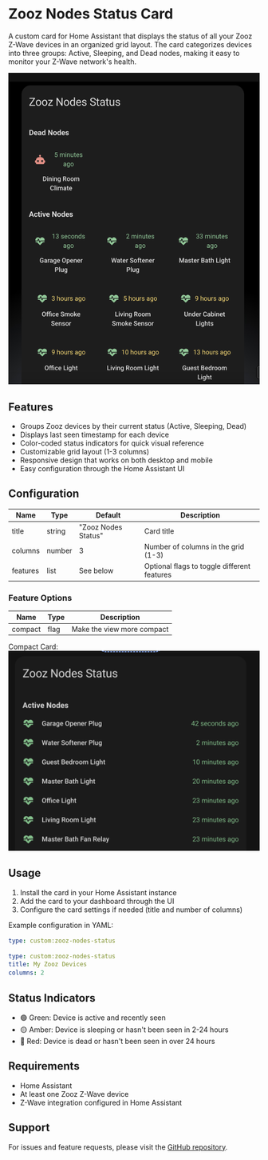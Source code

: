 # Zooz Nodes Status Card

A custom card for Home Assistant that displays the status of all your Zooz Z-Wave devices in an organized grid layout. The card categorizes devices into three groups: Active, Sleeping, and Dead nodes, making it easy to monitor your Z-Wave network's health.

![card](../../../assets/cards/node-status/card.png)

## Features

- Groups Zooz devices by their current status (Active, Sleeping, Dead)
- Displays last seen timestamp for each device
- Color-coded status indicators for quick visual reference
- Customizable grid layout (1-3 columns)
- Responsive design that works on both desktop and mobile
- Easy configuration through the Home Assistant UI

## Configuration

| Name     | Type   | Default             | Description                                 |
| -------- | ------ | ------------------- | ------------------------------------------- |
| title    | string | "Zooz Nodes Status" | Card title                                  |
| columns  | number | 3                   | Number of columns in the grid (1-3)         |
| features | list   | See below           | Optional flags to toggle different features |

### Feature Options

| Name    | Type | Description                |
| ------- | ---- | -------------------------- |
| compact | flag | Make the view more compact |

Compact Card:
![card](../../../assets/cards/node-status/compact.png)

## Usage

1. Install the card in your Home Assistant instance
2. Add the card to your dashboard through the UI
3. Configure the card settings if needed (title and number of columns)

Example configuration in YAML:

```yaml
type: custom:zooz-nodes-status
```

```yaml
type: custom:zooz-nodes-status
title: My Zooz Devices
columns: 2
```

## Status Indicators

- 🟢 Green: Device is active and recently seen
- 🟡 Amber: Device is sleeping or hasn't been seen in 2-24 hours
- 🔴 Red: Device is dead or hasn't been seen in over 24 hours

## Requirements

- Home Assistant
- At least one Zooz Z-Wave device
- Z-Wave integration configured in Home Assistant

## Support

For issues and feature requests, please visit the [GitHub repository](https://github.com/homeassistant-extras/zooz-card-set).
